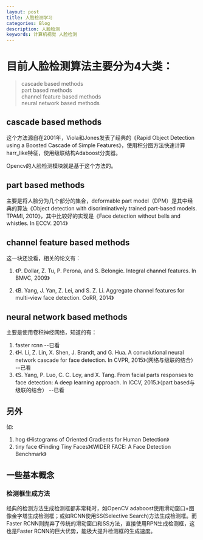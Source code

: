 ```yaml
---
layout: post
title: 人脸检测学习
categories: Blog
description: 人脸检测
keywords: 计算机视觉 人脸检测
---
```


# 目前人脸检测算法主要分为4大类：

>cascade based methods
><br>part based methods
><br>channel feature based methods
><br>neural network based methods

## cascade based methods
这个方法源自在2001年，Viola和Jones发表了经典的《Rapid Object Detection using a Boosted Cascade of Simple Features》，使用积分图方法快速计算harr_like特征，使用级联结构Adaboost分类器。

Opencv的人脸检测模块就是基于这个方法的。

## part based methods
主要是将人脸分为几个部分的集合，deformable part model（DPM）是其中经典的算法《Object detection with discriminatively trained part-based models. TPAMI, 2010》，其中比较好的实现是《Face detection without bells and whistles. In ECCV. 2014》

## channel feature based methods
这一块还没看，相关的论文有：

1. 《P. Dollar, Z. Tu, P. Perona, and S. Belongie. Integral channel features. In BMVC, 2009》

2. 《B. Yang, J. Yan, Z. Lei, and S. Z. Li. Aggregate channel features for multi-view face detection. CoRR, 2014》 

## neural network based methods

主要是使用卷积神经网络，知道的有：

1. faster rcnn  --已看
2. 《H. Li, Z. Lin, X. Shen, J. Brandt, and G. Hua. A convolutional neural network cascade for face detection. In CVPR, 2015》（网络与级联的结合） --已看
3. 《S. Yang, P. Luo, C. C. Loy, and X. Tang. From facial parts responses to face detection: A deep learning approach. In ICCV, 2015.》（part based与级联的结合） --已看

## 另外
如:

1. hog 《Histograms of Oriented Gradients for Human Detection》
2. tiny face 《Finding Tiny Faces》《WIDER FACE: A Face Detection Benchmark》

## 一些基本概念

### 检测框生成方法

经典的检测方法生成检测框都非常耗时，如OpenCV adaboost使用滑动窗口+图像金字塔生成检测框；或如RCNN使用SS(Selective Search)方法生成检测框。而Faster RCNN则抛弃了传统的滑动窗口和SS方法，直接使用RPN生成检测框，这也是Faster RCNN的巨大优势，能极大提升检测框的生成速度。

